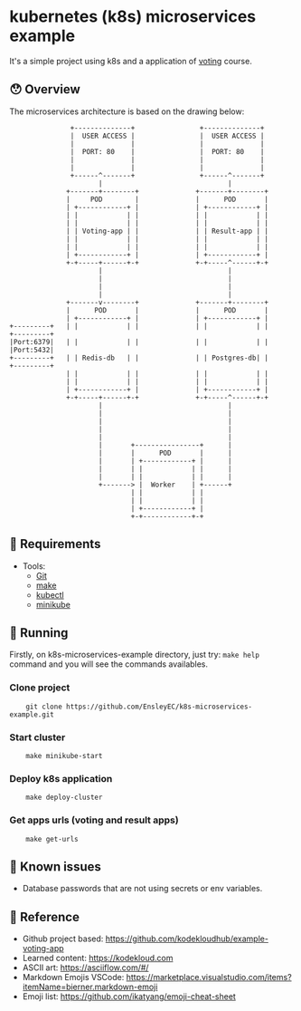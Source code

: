 # kubernetes (k8s) microservices example

It's a simple project using k8s and a application of [voting](https://github.com/kodekloudhub/example-voting-app) course.

## :hushed: Overview

The microservices architecture is based on the drawing below:

``` code
               +--------------+                +--------------+
               |  USER ACCESS |                |  USER ACCESS |
               |              |                |              |
               |  PORT: 80    |                |  PORT: 80    |
               |              |                |              |
               |              |                |              |
               +------^-------+                +------^-------+
                      |                               |
              +-------+--------+              +-------+--------+
              |     POD        |              |      POD       |
              | +------------+ |              | +------------+ |
              | |            | |              | |            | |
              | |            | |              | |            | |
              | | Voting-app | |              | | Result-app | |
              | |            | |              | |            | |
              | |            | |              | |            | |
              | +------------+ |              | +------------+ |
              +-+-----+------+-+              +-+-----^------+-+
                      |                               |
                      |                               |
                      |                               |
                      |                               |
              +-------v--------+              +-------+--------+
              |      POD       |              |      POD       |
              | +------------+ |              | +------------+ |
+---------+   | |            | |              | |            | |     +---------+
|Port:6379|   | |            | |              | |            | |     |Port:5432|
+---------+   | | Redis-db   | |              | | Postgres-db| |     +---------+
              | |            | |              | |            | |
              | |            | |              | |            | |
              | +------------+ |              | +------------+ |
              +-+-----+------+-+              +-+-----^------+-+
                      |                               |
                      |                               |
                      |                               |
                      |                               |
                      |                               |
                      |       +----------------+      |
                      |       |      POD       |      |
                      |       | +------------+ |      |
                      |       | |            | |      |
                      |       | |            | |      |
                      +-------> |  Worker    | +------+
                              | |            | |
                              | |            | |
                              | +------------+ |
                              +-+------------+-+
```

## :memo: Requirements

- Tools: 
  - [Git](https://git-scm.com/)
  - [make](https://howtoinstall.co/pt/make)
  - [kubectl](https://kubernetes.io/docs/tasks/tools/)
  - [minikube](https://minikube.sigs.k8s.io/docs/start/)
  
## :blue_car: Running

Firstly, on k8s-microservices-example directory, just try: `make help` command and you will see the commands availables.

### Clone project

        git clone https://github.com/EnsleyEC/k8s-microservices-example.git

### Start cluster

        make minikube-start

### Deploy k8s application

        make deploy-cluster

### Get apps urls (voting and result apps)

        make get-urls

## :monocle_face: Known issues

* Database passwords that are not using secrets or env variables.

## :bookmark_tabs: Reference

* Github project based: https://github.com/kodekloudhub/example-voting-app
* Learned content: https://kodekloud.com
* ASCII art: https://asciiflow.com/#/
* Markdown Emojis VSCode: https://marketplace.visualstudio.com/items?itemName=bierner.markdown-emoji
* Emoji list: https://github.com/ikatyang/emoji-cheat-sheet

